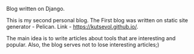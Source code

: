 Blog written on Django.

This is my second personal blog.
The First blog was written on static site generator - Pelican.
Link - https://kutsevol.github.io/.

The main idea is to write articles about tools that are interesting and popular. Also, the blog serves not to lose interesting articles;) 
